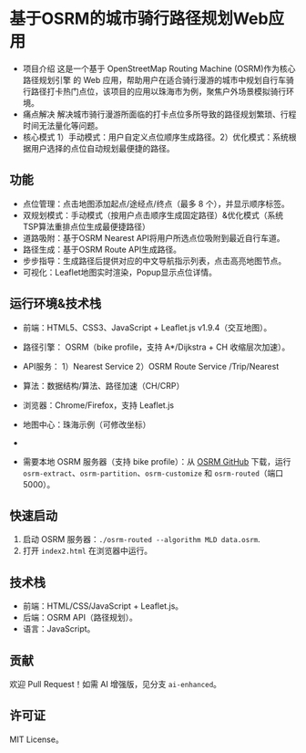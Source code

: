 # 基于OSRM的城市骑行路径规划Web应用
- 项目介绍
这是一个基于 OpenStreetMap Routing Machine (OSRM)作为核心路径规划引擎 的 Web 应用，帮助用户在适合骑行漫游的城市中规划自行车骑行路径打卡热门点位，该项目的应用以珠海市为例，聚焦户外场景模拟骑行环境。
- 痛点解决
解决城市骑行漫游所面临的打卡点位多所导致的路径规划繁琐、行程时间无法量化等问题。
- 核心模式
  1）手动模式：用户自定义点位顺序生成路径。2）优化模式：系统根据用户选择的点位自动规划最便捷的路径。

## 功能
- 点位管理：点击地图添加起点/途经点/终点（最多 8 个），并显示顺序标签。
- 双规划模式：手动模式（按用户点击顺序生成固定路径）&优化模式（系统TSP算法重排点位生成最便捷路径）
- 道路吸附：基于OSRM Nearest API将用户所选点位吸附到最近自行车道。
- 路径生成：基于OSRM Route API生成路径。
- 步步指导：生成路径后提供对应的中文导航指示列表，点击高亮地图节点。
- 可视化：Leaflet地图实时渲染，Popup显示点位详情。

## 运行环境&技术栈
- 前端：HTML5、CSS3、JavaScript + Leaflet.js v1.9.4（交互地图）。
- 路径引擎： OSRM（bike profile，支持 A*/Dijkstra + CH 收缩层次加速）。
- API服务：
  1）Nearest Service
  2）OSRM Route Service
  /Trip/Nearest
- 算法：数据结构/算法、路径加速（CH/CRP）
- 浏览器：Chrome/Firefox，支持 Leaflet.js
- 地图中心：珠海示例（可修改坐标）

- 
- 需要本地 OSRM 服务器（支持 bike profile）：从 [OSRM GitHub](https://github.com/Project-OSRM/osrm-backend) 下载，运行 `osrm-extract`、`osrm-partition`、`osrm-customize` 和 `osrm-routed`（端口 5000）。

## 快速启动
1. 启动 OSRM 服务器：`./osrm-routed --algorithm MLD data.osrm`.
2. 打开 `index2.html` 在浏览器中运行。

## 技术栈
- 前端：HTML/CSS/JavaScript + Leaflet.js。
- 后端：OSRM API（路径规划）。
- 语言：JavaScript。

## 贡献
欢迎 Pull Request！如需 AI 增强版，见分支 `ai-enhanced`。

## 许可证
MIT License。
